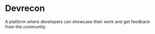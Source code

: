 # Devrecon
A platform where developers can showcase their work and get feedback from the community.
#

